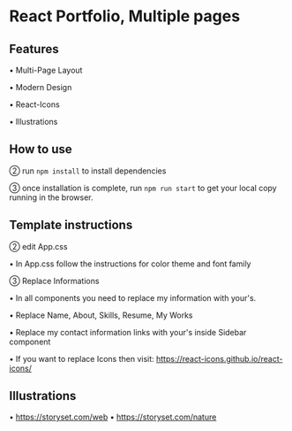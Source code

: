 # React Portfolio, Multiple pages

## Features

• Multi-Page Layout

• Modern Design

• React-Icons

• Illustrations

## How to use

② run `npm install` to install dependencies

③ once installation is complete, run `npm run start` to get your local copy running in the browser.

## Template instructions

② edit App.css
    
• In App.css follow the instructions for color theme and font family

③ Replace Informations
    
• In all components you need to replace my information with your's.

• Replace Name, About, Skills, Resume, My Works

• Replace my contact information links with your's inside Sidebar component

• If you want to replace Icons then visit: https://react-icons.github.io/react-icons/
     

## Illustrations

•   https://storyset.com/web
•   https://storyset.com/nature
